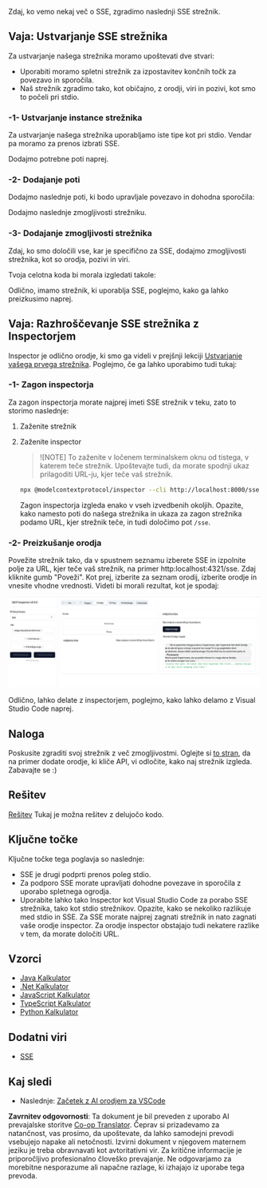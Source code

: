 <!--
CO_OP_TRANSLATOR_METADATA:
{
  "original_hash": "0a8086dc4bf89448f83e7936db972c42",
  "translation_date": "2025-05-17T11:45:28+00:00",
  "source_file": "03-GettingStarted/05-sse-server/README.md",
  "language_code": "sl"
}
-->
Zdaj, ko vemo nekaj več o SSE, zgradimo naslednji SSE strežnik.

## Vaja: Ustvarjanje SSE strežnika

Za ustvarjanje našega strežnika moramo upoštevati dve stvari:

- Uporabiti moramo spletni strežnik za izpostavitev končnih točk za povezavo in sporočila.
- Naš strežnik zgradimo tako, kot običajno, z orodji, viri in pozivi, kot smo to počeli pri stdio.

### -1- Ustvarjanje instance strežnika

Za ustvarjanje našega strežnika uporabljamo iste tipe kot pri stdio. Vendar pa moramo za prenos izbrati SSE.

Dodajmo potrebne poti naprej.

### -2- Dodajanje poti

Dodajmo naslednje poti, ki bodo upravljale povezavo in dohodna sporočila:

Dodajmo naslednje zmogljivosti strežniku.

### -3- Dodajanje zmogljivosti strežnika

Zdaj, ko smo določili vse, kar je specifično za SSE, dodajmo zmogljivosti strežnika, kot so orodja, pozivi in viri.

Tvoja celotna koda bi morala izgledati takole:

Odlično, imamo strežnik, ki uporablja SSE, poglejmo, kako ga lahko preizkusimo naprej.

## Vaja: Razhroščevanje SSE strežnika z Inspectorjem

Inspector je odlično orodje, ki smo ga videli v prejšnji lekciji [Ustvarjanje vašega prvega strežnika](/03-GettingStarted/01-first-server/README.md). Poglejmo, če ga lahko uporabimo tudi tukaj:

### -1- Zagon inspectorja

Za zagon inspectorja morate najprej imeti SSE strežnik v teku, zato to storimo naslednje:

1. Zaženite strežnik

1. Zaženite inspector

    > ![NOTE]
    > To zaženite v ločenem terminalskem oknu od tistega, v katerem teče strežnik. Upoštevajte tudi, da morate spodnji ukaz prilagoditi URL-ju, kjer teče vaš strežnik.

    ```sh
    npx @modelcontextprotocol/inspector --cli http://localhost:8000/sse --method tools/list
    ```

    Zagon inspectorja izgleda enako v vseh izvedbenih okoljih. Opazite, kako namesto poti do našega strežnika in ukaza za zagon strežnika podamo URL, kjer strežnik teče, in tudi določimo pot `/sse`.

### -2- Preizkušanje orodja

Povežite strežnik tako, da v spustnem seznamu izberete SSE in izpolnite polje za URL, kjer teče vaš strežnik, na primer http:localhost:4321/sse. Zdaj kliknite gumb "Poveži". Kot prej, izberite za seznam orodij, izberite orodje in vnesite vhodne vrednosti. Videti bi morali rezultat, kot je spodaj:

![SSE Server running in inspector](../../../../translated_images/sse-inspector.12861eb95abecbfc82610f480b55901524fed1a6aca025bb948e09e882c48428.sl.png)

Odlično, lahko delate z inspectorjem, poglejmo, kako lahko delamo z Visual Studio Code naprej.

## Naloga

Poskusite zgraditi svoj strežnik z več zmogljivostmi. Oglejte si [to stran](https://api.chucknorris.io/), da na primer dodate orodje, ki kliče API, vi odločite, kako naj strežnik izgleda. Zabavajte se :)

## Rešitev

[Rešitev](./solution/README.md) Tukaj je možna rešitev z delujočo kodo.

## Ključne točke

Ključne točke tega poglavja so naslednje:

- SSE je drugi podprti prenos poleg stdio.
- Za podporo SSE morate upravljati dohodne povezave in sporočila z uporabo spletnega ogrodja.
- Uporabite lahko tako Inspector kot Visual Studio Code za porabo SSE strežnika, tako kot stdio strežnikov. Opazite, kako se nekoliko razlikuje med stdio in SSE. Za SSE morate najprej zagnati strežnik in nato zagnati vaše orodje inspector. Za orodje inspector obstajajo tudi nekatere razlike v tem, da morate določiti URL.

## Vzorci

- [Java Kalkulator](../samples/java/calculator/README.md)
- [.Net Kalkulator](../../../../03-GettingStarted/samples/csharp)
- [JavaScript Kalkulator](../samples/javascript/README.md)
- [TypeScript Kalkulator](../samples/typescript/README.md)
- [Python Kalkulator](../../../../03-GettingStarted/samples/python)

## Dodatni viri

- [SSE](https://developer.mozilla.org/en-US/docs/Web/API/Server-sent_events)

## Kaj sledi

- Naslednje: [Začetek z AI orodjem za VSCode](/03-GettingStarted/06-aitk/README.md)

**Zavrnitev odgovornosti**: 
Ta dokument je bil preveden z uporabo AI prevajalske storitve [Co-op Translator](https://github.com/Azure/co-op-translator). Čeprav si prizadevamo za natančnost, vas prosimo, da upoštevate, da lahko samodejni prevodi vsebujejo napake ali netočnosti. Izvirni dokument v njegovem maternem jeziku je treba obravnavati kot avtoritativni vir. Za kritične informacije je priporočljivo profesionalno človeško prevajanje. Ne odgovarjamo za morebitne nesporazume ali napačne razlage, ki izhajajo iz uporabe tega prevoda.